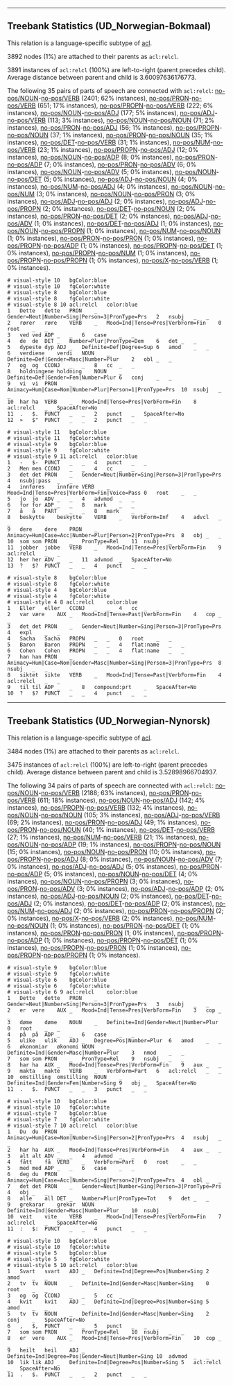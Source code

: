 

--------------------------------------------------------------------------------

## Treebank Statistics (UD_Norwegian-Bokmaal)

This relation is a language-specific subtype of [acl]().

3892 nodes (1%) are attached to their parents as `acl:relcl`.

3891 instances of `acl:relcl` (100%) are left-to-right (parent precedes child).
Average distance between parent and child is 3.60097636176773.

The following 35 pairs of parts of speech are connected with `acl:relcl`: [no-pos/NOUN]()-[no-pos/VERB]() (2401; 62% instances), [no-pos/PRON]()-[no-pos/VERB]() (651; 17% instances), [no-pos/PROPN]()-[no-pos/VERB]() (222; 6% instances), [no-pos/NOUN]()-[no-pos/ADJ]() (177; 5% instances), [no-pos/ADJ]()-[no-pos/VERB]() (113; 3% instances), [no-pos/NOUN]()-[no-pos/NOUN]() (71; 2% instances), [no-pos/PRON]()-[no-pos/ADJ]() (56; 1% instances), [no-pos/PROPN]()-[no-pos/NOUN]() (37; 1% instances), [no-pos/PRON]()-[no-pos/NOUN]() (35; 1% instances), [no-pos/DET]()-[no-pos/VERB]() (31; 1% instances), [no-pos/NUM]()-[no-pos/VERB]() (23; 1% instances), [no-pos/PROPN]()-[no-pos/ADJ]() (12; 0% instances), [no-pos/NOUN]()-[no-pos/ADP]() (8; 0% instances), [no-pos/PRON]()-[no-pos/ADP]() (7; 0% instances), [no-pos/PRON]()-[no-pos/ADV]() (6; 0% instances), [no-pos/NOUN]()-[no-pos/ADV]() (5; 0% instances), [no-pos/NOUN]()-[no-pos/DET]() (5; 0% instances), [no-pos/ADJ]()-[no-pos/NOUN]() (4; 0% instances), [no-pos/NUM]()-[no-pos/ADJ]() (4; 0% instances), [no-pos/NOUN]()-[no-pos/NUM]() (3; 0% instances), [no-pos/NOUN]()-[no-pos/PRON]() (3; 0% instances), [no-pos/ADJ]()-[no-pos/ADJ]() (2; 0% instances), [no-pos/ADJ]()-[no-pos/PROPN]() (2; 0% instances), [no-pos/DET]()-[no-pos/NOUN]() (2; 0% instances), [no-pos/PRON]()-[no-pos/DET]() (2; 0% instances), [no-pos/ADJ]()-[no-pos/ADV]() (1; 0% instances), [no-pos/DET]()-[no-pos/ADJ]() (1; 0% instances), [no-pos/NOUN]()-[no-pos/PROPN]() (1; 0% instances), [no-pos/NUM]()-[no-pos/NOUN]() (1; 0% instances), [no-pos/PRON]()-[no-pos/PRON]() (1; 0% instances), [no-pos/PROPN]()-[no-pos/ADP]() (1; 0% instances), [no-pos/PROPN]()-[no-pos/DET]() (1; 0% instances), [no-pos/PROPN]()-[no-pos/NUM]() (1; 0% instances), [no-pos/PROPN]()-[no-pos/PROPN]() (1; 0% instances), [no-pos/X]()-[no-pos/VERB]() (1; 0% instances).


~~~ conllu
# visual-style 10	bgColor:blue
# visual-style 10	fgColor:white
# visual-style 8	bgColor:blue
# visual-style 8	fgColor:white
# visual-style 8 10 acl:relcl	color:blue
1	Dette	dette	PRON	_	Gender=Neut|Number=Sing|Person=3|PronType=Prs	2	nsubj	_	_
2	rører	røre	VERB	_	Mood=Ind|Tense=Pres|VerbForm=Fin	0	root	_	_
3	ved	ved	ADP	_	_	6	case	_	_
4	de	de	DET	_	Number=Plur|PronType=Dem	6	det	_	_
5	dypeste	dyp	ADJ	_	Definite=Def|Degree=Sup	6	amod	_	_
6	verdiene	verdi	NOUN	_	Definite=Def|Gender=Masc|Number=Plur	2	obl	_	_
7	og	og	CCONJ	_	_	8	cc	_	_
8	holdningene	holdning	NOUN	_	Definite=Def|Gender=Fem|Number=Plur	6	conj	_	_
9	vi	vi	PRON	_	Animacy=Hum|Case=Nom|Number=Plur|Person=1|PronType=Prs	10	nsubj	_	_
10	har	ha	VERB	_	Mood=Ind|Tense=Pres|VerbForm=Fin	8	acl:relcl	_	SpaceAfter=No
11	.	$.	PUNCT	_	_	2	punct	_	SpaceAfter=No
12	»	$"	PUNCT	_	_	2	punct	_	_

~~~


~~~ conllu
# visual-style 11	bgColor:blue
# visual-style 11	fgColor:white
# visual-style 9	bgColor:blue
# visual-style 9	fgColor:white
# visual-style 9 11 acl:relcl	color:blue
1	-	$-	PUNCT	_	_	4	punct	_	_
2	Men	men	CCONJ	_	_	4	cc	_	_
3	det	det	PRON	_	Gender=Neut|Number=Sing|Person=3|PronType=Prs	4	nsubj:pass	_	_
4	innføres	innføre	VERB	_	Mood=Ind|Tense=Pres|VerbForm=Fin|Voice=Pass	0	root	_	_
5	jo	jo	ADV	_	_	4	advmod	_	_
6	for	for	ADP	_	_	8	mark	_	_
7	å	å	PART	_	_	8	mark	_	_
8	beskytte	beskytte	VERB	_	VerbForm=Inf	4	advcl	_	_
9	dere	dere	PRON	_	Animacy=Hum|Case=Acc|Number=Plur|Person=2|PronType=Prs	8	obj	_	_
10	som	som	PRON	_	PronType=Rel	11	nsubj	_	_
11	jobber	jobbe	VERB	_	Mood=Ind|Tense=Pres|VerbForm=Fin	9	acl:relcl	_	_
12	her	her	ADV	_	_	11	advmod	_	SpaceAfter=No
13	?	$?	PUNCT	_	_	4	punct	_	_

~~~


~~~ conllu
# visual-style 8	bgColor:blue
# visual-style 8	fgColor:white
# visual-style 4	bgColor:blue
# visual-style 4	fgColor:white
# visual-style 4 8 acl:relcl	color:blue
1	Eller	eller	CCONJ	_	_	4	cc	_	_
2	var	være	AUX	_	Mood=Ind|Tense=Past|VerbForm=Fin	4	cop	_	_
3	det	det	PRON	_	Gender=Neut|Number=Sing|Person=3|PronType=Prs	4	expl	_	_
4	Sacha	Sacha	PROPN	_	_	0	root	_	_
5	Baron	Baron	PROPN	_	_	4	flat:name	_	_
6	Cohen	Cohen	PROPN	_	_	4	flat:name	_	_
7	han	han	PRON	_	Animacy=Hum|Case=Nom|Gender=Masc|Number=Sing|Person=3|PronType=Prs	8	nsubj	_	_
8	siktet	sikte	VERB	_	Mood=Ind|Tense=Past|VerbForm=Fin	4	acl:relcl	_	_
9	til	til	ADP	_	_	8	compound:prt	_	SpaceAfter=No
10	?	$?	PUNCT	_	_	4	punct	_	_

~~~




--------------------------------------------------------------------------------

## Treebank Statistics (UD_Norwegian-Nynorsk)

This relation is a language-specific subtype of [acl]().

3484 nodes (1%) are attached to their parents as `acl:relcl`.

3475 instances of `acl:relcl` (100%) are left-to-right (parent precedes child).
Average distance between parent and child is 3.52898966704937.

The following 34 pairs of parts of speech are connected with `acl:relcl`: [no-pos/NOUN]()-[no-pos/VERB]() (2188; 63% instances), [no-pos/PRON]()-[no-pos/VERB]() (611; 18% instances), [no-pos/NOUN]()-[no-pos/ADJ]() (142; 4% instances), [no-pos/PROPN]()-[no-pos/VERB]() (132; 4% instances), [no-pos/NOUN]()-[no-pos/NOUN]() (105; 3% instances), [no-pos/ADJ]()-[no-pos/VERB]() (69; 2% instances), [no-pos/PRON]()-[no-pos/ADJ]() (49; 1% instances), [no-pos/PRON]()-[no-pos/NOUN]() (40; 1% instances), [no-pos/DET]()-[no-pos/VERB]() (27; 1% instances), [no-pos/NUM]()-[no-pos/VERB]() (21; 1% instances), [no-pos/NOUN]()-[no-pos/ADP]() (19; 1% instances), [no-pos/PROPN]()-[no-pos/NOUN]() (15; 0% instances), [no-pos/NOUN]()-[no-pos/PRON]() (10; 0% instances), [no-pos/PROPN]()-[no-pos/ADJ]() (8; 0% instances), [no-pos/NOUN]()-[no-pos/ADV]() (7; 0% instances), [no-pos/ADJ]()-[no-pos/ADJ]() (5; 0% instances), [no-pos/PRON]()-[no-pos/ADP]() (5; 0% instances), [no-pos/NOUN]()-[no-pos/DET]() (4; 0% instances), [no-pos/NOUN]()-[no-pos/PROPN]() (3; 0% instances), [no-pos/PRON]()-[no-pos/ADV]() (3; 0% instances), [no-pos/ADJ]()-[no-pos/ADP]() (2; 0% instances), [no-pos/ADJ]()-[no-pos/NOUN]() (2; 0% instances), [no-pos/DET]()-[no-pos/ADJ]() (2; 0% instances), [no-pos/DET]()-[no-pos/ADP]() (2; 0% instances), [no-pos/NUM]()-[no-pos/ADJ]() (2; 0% instances), [no-pos/PRON]()-[no-pos/PROPN]() (2; 0% instances), [no-pos/X]()-[no-pos/VERB]() (2; 0% instances), [no-pos/NUM]()-[no-pos/NOUN]() (1; 0% instances), [no-pos/PRON]()-[no-pos/DET]() (1; 0% instances), [no-pos/PRON]()-[no-pos/PRON]() (1; 0% instances), [no-pos/PROPN]()-[no-pos/ADP]() (1; 0% instances), [no-pos/PROPN]()-[no-pos/DET]() (1; 0% instances), [no-pos/PROPN]()-[no-pos/PRON]() (1; 0% instances), [no-pos/PROPN]()-[no-pos/PROPN]() (1; 0% instances).


~~~ conllu
# visual-style 9	bgColor:blue
# visual-style 9	fgColor:white
# visual-style 6	bgColor:blue
# visual-style 6	fgColor:white
# visual-style 6 9 acl:relcl	color:blue
1	Dette	dette	PRON	_	Gender=Neut|Number=Sing|Person=3|PronType=Prs	3	nsubj	_	_
2	er	vere	AUX	_	Mood=Ind|Tense=Pres|VerbForm=Fin	3	cop	_	_
3	døme	døme	NOUN	_	Definite=Ind|Gender=Neut|Number=Plur	0	root	_	_
4	på	på	ADP	_	_	6	case	_	_
5	ulike	ulik	ADJ	_	Degree=Pos|Number=Plur	6	amod	_	_
6	økonomiar	økonomi	NOUN	_	Definite=Ind|Gender=Masc|Number=Plur	3	nmod	_	_
7	som	som	PRON	_	PronType=Rel	9	nsubj	_	_
8	har	ha	AUX	_	Mood=Ind|Tense=Pres|VerbForm=Fin	9	aux	_	_
9	makta	makte	VERB	_	VerbForm=Part	6	acl:relcl	_	_
10	omstilling	omstilling	NOUN	_	Definite=Ind|Gender=Fem|Number=Sing	9	obj	_	SpaceAfter=No
11	.	$.	PUNCT	_	_	3	punct	_	_

~~~


~~~ conllu
# visual-style 10	bgColor:blue
# visual-style 10	fgColor:white
# visual-style 7	bgColor:blue
# visual-style 7	fgColor:white
# visual-style 7 10 acl:relcl	color:blue
1	Du	du	PRON	_	Animacy=Hum|Case=Nom|Number=Sing|Person=2|PronType=Prs	4	nsubj	_	_
2	har	ha	AUX	_	Mood=Ind|Tense=Pres|VerbForm=Fin	4	aux	_	_
3	alt	alt	ADV	_	_	4	advmod	_	_
4	fått	få	VERB	_	VerbForm=Part	0	root	_	_
5	med	med	ADP	_	_	6	case	_	_
6	deg	du	PRON	_	Animacy=Hum|Case=Acc|Number=Sing|Person=2|PronType=Prs	4	obl	_	_
7	det	det	PRON	_	Gender=Neut|Number=Sing|Person=3|PronType=Prs	4	obj	_	_
8	alle	all	DET	_	Number=Plur|PronType=Tot	9	det	_	_
9	grekarar	grekar	NOUN	_	Definite=Ind|Gender=Masc|Number=Plur	10	nsubj	_	_
10	veit	vite	VERB	_	Mood=Ind|Tense=Pres|VerbForm=Fin	7	acl:relcl	_	SpaceAfter=No
11	:	$:	PUNCT	_	_	4	punct	_	_

~~~


~~~ conllu
# visual-style 10	bgColor:blue
# visual-style 10	fgColor:white
# visual-style 5	bgColor:blue
# visual-style 5	fgColor:white
# visual-style 5 10 acl:relcl	color:blue
1	Svart	svart	ADJ	_	Definite=Ind|Degree=Pos|Number=Sing	2	amod	_	_
2	tv	tv	NOUN	_	Definite=Ind|Gender=Masc|Number=Sing	0	root	_	_
3	og	og	CCONJ	_	_	5	cc	_	_
4	kvit	kvit	ADJ	_	Definite=Ind|Degree=Pos|Number=Sing	5	amod	_	_
5	tv	tv	NOUN	_	Definite=Ind|Gender=Masc|Number=Sing	2	conj	_	SpaceAfter=No
6	,	$,	PUNCT	_	_	5	punct	_	_
7	som	som	PRON	_	PronType=Rel	10	nsubj	_	_
8	er	vere	AUX	_	Mood=Ind|Tense=Pres|VerbForm=Fin	10	cop	_	_
9	heilt	heil	ADJ	_	Definite=Ind|Degree=Pos|Gender=Neut|Number=Sing	10	advmod	_	_
10	lik	lik	ADJ	_	Definite=Ind|Degree=Pos|Number=Sing	5	acl:relcl	_	SpaceAfter=No
11	.	$.	PUNCT	_	_	2	punct	_	_

~~~



